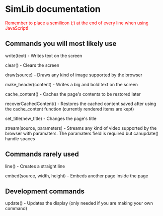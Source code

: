 # SimLib documentation

<span style="color:red">Remember to place a semilicon (;) at the end of every line when using JavaScript!</span>

## Commands you will most likely use

write(text) - Writes text on the screen

clear() - Clears the screen

draw(source) - Draws any kind of image supported by the browser

make_header(content) - Writes a big and bold text on the screen

cache_content() - Caches the page's contents to be restored later

recoverCachedContent() - Restores the cached content saved after using the cache_content function (currently rendered items are kept)

set_title(new_title) - Changes the page's title

stream(source, parameters) - Streams any kind of video supported by the browser with paramaters. 
The paramaters field is required but canupdate() handle spaces

## Commands rarely used

line() - Creates a straight line

embed(source, width, height) - Embeds another page inside the page

## Development commands

update() - Updates the display (only needed if you are making your own command)
